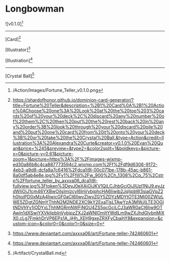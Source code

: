 # Longbowman

![v0.1.0][^v0.1.0]

---

[Card][^Card]

[Illustrator][^Illustration]

[Illustration][^Illustration]

---

[Crystal Ball][^Crystal Ball]

[^Card]: https://shardofhonor.github.io/dominion-card-generator/?title=Fortune%20Teller&description=%2B1%20Card%0A%2B1%20Action%0AChoose%20one%3A%20Look%20at%20the%20top%203%20cards%20of%20your%20deck%2C%20discard%20any%20number%20of%20them%2C%20then%20put%20the%20rest%20back%20in%20any%20order%3B%20look%20through%20your%20discard%20pile%20and%20put%20one%20card%20from%20it%20onto%20your%20deck%3B%20or%20take%20the%20Crystal%20Ball.&type=Action&credit=Illustration%3A%20Alexandra%20Curte&creator=v0.1.0%20Evan%20Quan&price=%245&preview=&type2=&color2split=1&boldkeys=&picture-x=0&picture-y=0.61&picture-zoom=1&picture=https%3A%2F%2Fimages-wixmp-ed30a86b8c4ca887773594c2.wixmp.com%2Ff%2Fdf9d6306-9172-4eb3-a9d8-dcfa8a7c6416%2Fdca1i9l-00c071be-178b-45ac-b861-8a0df5ab4e8e.jpg%2Fv1%2Ffill%2Fw_900%2Ch_1308%2Cq_75%2Cstrp%2Ffortune_teller_by_axxxa06_dca1i9l-fullview.jpg%3Ftoken%3DeyJ0eXAiOiJKV1QiLCJhbGciOiJIUzI1NiJ9.eyJzdWIiOiJ1cm46YXBwOiIsImlzcyI6InVybjphcHA6Iiwib2JqIjpbW3siaGVpZ2h0IjoiPD0xMzA4IiwicGF0aCI6IlwvZlwvZGY5ZDYzMDYtOTE3Mi00ZWIzLWE5ZDgtZGNmYThhN2M2NDE2XC9kY2ExaTlsLTAwYzA3MWJlLTE3OGItNDVhYy1iODYxLThhMGRmNWFiNGU4ZS5qcGciLCJ3aWR0aCI6Ijw9OTAwIn1dXSwiYXVkIjpbInVybjpzZXJ2aWNlOmltYWdlLm9wZXJhdGlvbnMiXX0.cLg7FmkhDrVP6EPs1A_ijHh_XEH9gxeZRXFyCbajhY8&expansion=&custom-icon=&color0=0&color1=0&size=0
[^Illustrator]: https://www.artstation.com/alexandracurte
[^Illustration]: https://www.deviantart.com/axxxa06/art/Fortune-teller-742460601
[^v0.1.0]: /Action/Images/Fortune_Teller_v0.1.0.png
[^Crystal Ball]: /Artifact/CrystalBall.md
